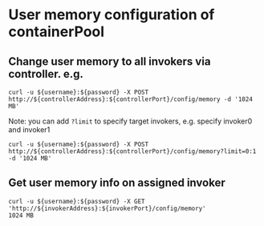 <!--
#
# Licensed to the Apache Software Foundation (ASF) under one or more
# contributor license agreements.  See the NOTICE file distributed with
# this work for additional information regarding copyright ownership.
# The ASF licenses this file to You under the Apache License, Version 2.0
# (the "License"); you may not use this file except in compliance with
# the License.  You may obtain a copy of the License at
#
#     http://www.apache.org/licenses/LICENSE-2.0
#
# Unless required by applicable law or agreed to in writing, software
# distributed under the License is distributed on an "AS IS" BASIS,
# WITHOUT WARRANTIES OR CONDITIONS OF ANY KIND, either express or implied.
# See the License for the specific language governing permissions and
# limitations under the License.
#
-->

# User memory configuration of containerPool
## Change user memory to all invokers via controller. e.g.
```
curl -u ${username}:${password} -X POST http://${controllerAddress}:${controllerPort}/config/memory -d '1024 MB'
```
Note: you can add `?limit` to specify target invokers, e.g. specify invoker0 and invoker1
```
curl -u ${username}:${password} -X POST http://${controllerAddress}:${controllerPort}/config/memory?limit=0:1 -d '1024 MB'
```
## Get user memory info on assigned invoker
```
curl -u ${username}:${password} -X GET 'http://${invokerAddress}:${invokerPort}/config/memory'
1024 MB
```
